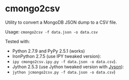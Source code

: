 # cmongo2csv
<!-- [![Build Status](https://travis-ci.org/stpettersens/cmongo2sql.svg?branch=master)](https://travis-ci.org/stpettersens/cmongo2sql) [![Build status](https://ci.appveyor.com/api/projects/status/github/stpettersens/cmongo2sql?branch=master&svg=true)](https://ci.appveyor.com/project/stpettersens/cmongo2sql) -->

Utility to convert a MongoDB JSON dump to a CSV file.

Usage: `cmongo2csv -f data.json -o data.csv`

Tested with:
* Python 2.7.9 and PyPy 2.5.1 (works)
* IronPython 2.7.5 (use IPY tweaked version): 
* `ipy cmongo2csv.ipy.py -f data.json -o data.csv`).
* Jython 2.5.3 (use Jython tweaked version with [Jyson](http://opensource.xhaus.com/projects/jyson)): 
* `jython jcmongo2csv.py -f data.json -o data.csv`)
